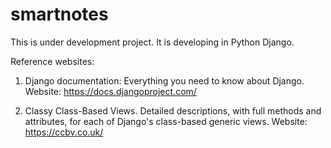 # smartnotes

This is under development project. It is developing in Python Django. 

Reference websites:

1. Django documentation:
  Everything you need to know about Django.
  Website: https://docs.djangoproject.com/
  
2. Classy Class-Based Views.
    Detailed descriptions, with full methods and attributes, for each of Django's class-based generic views.
    Website: https://ccbv.co.uk/
